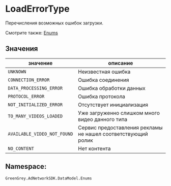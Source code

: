 # LoadErrorType
Перечисления возможных ошибок загрузки.

Смотрите также: [Enums](enums.md)

## Значения

значение | описание
-|-
`UNKNOWN` | Неизвестная ошибка
`CONNECTION_ERROR` | Ошибка соединения
`DATA_PROCESSING_ERROR` | Ошибка обработки данных
`PROTOCOL_ERROR` | Ошибка протокола
`NOT_INITIALIZED_ERROR` | Отсутствует инициализация
`TO_MANY_VIDEOS_LOADED` | Уже загруженно слишком много видео данного типа
`AVAILABLE_VIDEO_NOT_FOUND` | Сервис предоставления рекламы не нашел соответствующий ролик
`NO_CONTENT` | Нет контента

## Namespace:

`GreenGrey.AdNetworkSDK.DataModel.Enums`